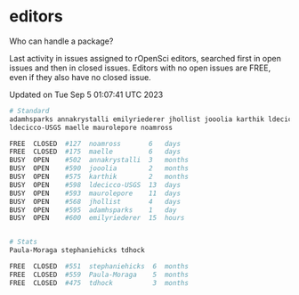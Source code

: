 # editors

Who can handle a package?

Last activity in issues assigned to rOpenSci editors, searched first in open
issues and then in closed issues. Editors with no open issues are FREE, even if
they also have no closed issue.


Updated on Tue Sep 5 01:07:41 UTC 2023

```bash
# Standard
adamhsparks annakrystalli emilyriederer jhollist jooolia karthik ldecicco
ldecicco-USGS maelle maurolepore noamross

FREE  CLOSED  #127  noamross       6   days
FREE  CLOSED  #175  maelle         6   days
BUSY  OPEN    #502  annakrystalli  3   months
BUSY  OPEN    #590  jooolia        2   months
BUSY  OPEN    #575  karthik        2   months
BUSY  OPEN    #598  ldecicco-USGS  13  days
BUSY  OPEN    #593  maurolepore    11  days
BUSY  OPEN    #568  jhollist       4   days
BUSY  OPEN    #595  adamhsparks    1   day
BUSY  OPEN    #600  emilyriederer  15  hours


# Stats
Paula-Moraga stephaniehicks tdhock

FREE  CLOSED  #551  stephaniehicks  6  months
FREE  CLOSED  #559  Paula-Moraga    5  months
FREE  CLOSED  #475  tdhock          3  months
```
